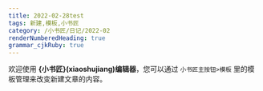 ```yaml
---
title: 2022-02-28test
tags: 新建,模板,小书匠
category: /小书匠/日记/2022-02
renderNumberedHeading: true
grammar_cjkRuby: true
---
```



欢迎使用 **{小书匠}(xiaoshujiang)编辑器**，您可以通过 `小书匠主按钮>模板` 里的模板管理来改变新建文章的内容。